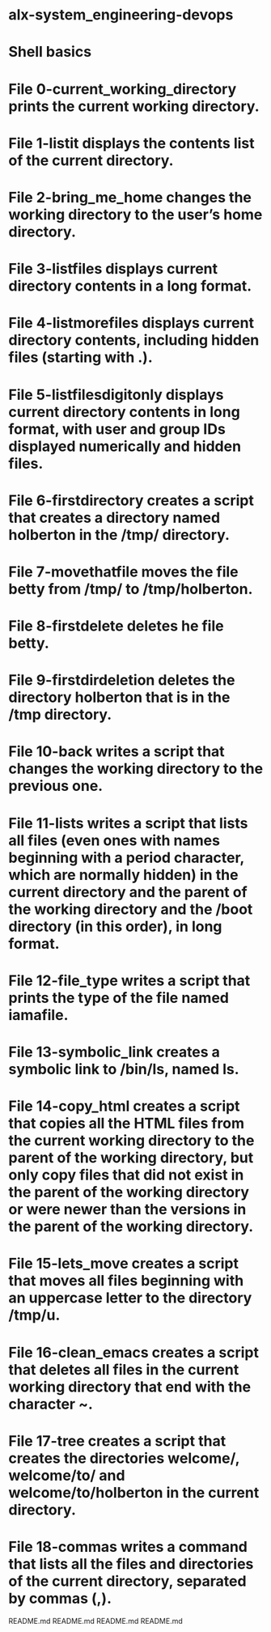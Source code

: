 # alx-system_engineering-devops
# Shell basics
# File 0-current_working_directory prints the current working directory.

# File 1-listit displays the contents list of the current directory.

# File 2-bring_me_home changes the working directory to the user’s home directory.

# File 3-listfiles displays current directory contents in a long format.

# File 4-listmorefiles displays current directory contents, including hidden files (starting with .).

# File 5-listfilesdigitonly displays current directory contents in long format, with user and group IDs displayed numerically and hidden files.

# File 6-firstdirectory creates a script that creates a directory named holberton in the /tmp/ directory.

# File 7-movethatfile moves the file betty from /tmp/ to /tmp/holberton.

# File 8-firstdelete deletes he file betty.

# File 9-firstdirdeletion deletes the directory holberton that is in the /tmp directory.

# File 10-back writes a script that changes the working directory to the previous one.

# File 11-lists writes a script that lists all files (even ones with names beginning with a period character, which are normally hidden) in the current directory and the parent of the working directory and the /boot directory (in this order), in long format.

# File 12-file_type writes a script that prints the type of the file named iamafile.

# File 13-symbolic_link creates a symbolic link to /bin/ls, named ls.

# File 14-copy_html creates a script that copies all the HTML files from the current working directory to the parent of the working directory, but only copy files that did not exist in the parent of the working directory or were newer than the versions in the parent of the working directory.

# File 15-lets_move creates a script that moves all files beginning with an uppercase letter to the directory /tmp/u.

# File 16-clean_emacs creates a script that deletes all files in the current working directory that end with the character ~.

# File 17-tree creates a script that creates the directories welcome/, welcome/to/ and welcome/to/holberton in the current directory.

# File 18-commas writes a command that lists all the files and directories of the current directory, separated by commas (,).
README.md
README.md
README.md
README.md

